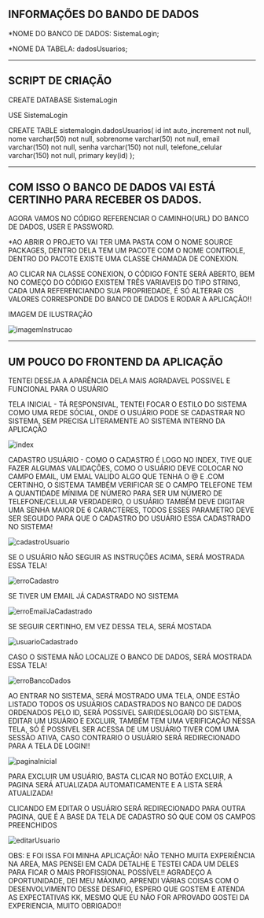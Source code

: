 INFORMAÇÕES DO BANDO DE DADOS 
-------------------------------------------------
*NOME DO BANCO DE DADOS: SistemaLogin;

*NOME DA TABELA: dadosUsuarios;

-------------------------------------------------
SCRIPT DE CRIAÇÃO
-------------------------------------------------

CREATE DATABASE SistemaLogin

USE SistemaLogin

CREATE TABLE sistemalogin.dadosUsuarios(
	id int auto_increment not null,
	nome varchar(50) not null,
	sobrenome varchar(50) not null,
	email varchar(150) not null,
	senha varchar(150) not null,
	telefone_celular varchar(150) not null,
	primary key(id)	
);

-------------------------------------------------
COM ISSO O BANCO DE DADOS VAI ESTÁ CERTINHO PARA 
RECEBER OS DADOS.
-------------------------------------------------
AGORA VAMOS NO CÓDIGO REFERENCIAR O CAMINHO(URL) DO BANCO DE DADOS, USER E PASSWORD.

*AO ABRIR O PROJETO VAI TER UMA PASTA COM O NOME SOURCE PACKAGES, DENTRO DELA TEM UM PACOTE COM O  NOME CONTROLE, DENTRO DO PACOTE EXISTE UMA CLASSE
CHAMADA DE CONEXION.

AO CLICAR NA CLASSE CONEXION, O CÓDIGO FONTE SERÁ ABERTO, BEM NO COMEÇO DO CÓDIGO EXISTEM TRÊS VARIAVEIS DO TIPO STRING, CADA UMA REFERENCIANDO SUA PROPRIEDADE, É SÓ ALTERAR OS VALORES CORRESPONDE DO BANCO DE DADOS E RODAR A APLICAÇÃO!!

IMAGEM DE ILUSTRAÇÃO

![imagemInstrucao](https://user-images.githubusercontent.com/55352214/73612559-8c22f400-45cb-11ea-8f46-2438f634aa67.png)

-------------------------------------------------
UM POUCO DO FRONTEND DA APLICAÇÃO
-------------------------------------------------
TENTEI DESEJA A APARÊNCIA DELA MAIS AGRADAVEL POSSIVEL E FUNCIONAL PARA O USUÁRIO 

TELA INICIAL - TÁ RESPONSIVAL, TENTEI FOCAR O ESTILO DO SISTEMA COMO UMA REDE SÓCIAL, ONDE O USUÁRIO PODE SE CADASTRAR NO SISTEMA, SEM 
PRECISA LITERAMENTE AO SISTEMA INTERNO DA APLICAÇÃO

![index](https://user-images.githubusercontent.com/55352214/73612686-a14c5280-45cc-11ea-9bfe-6cf20a760702.png)

CADASTRO USUÁRIO - COMO O CADASTRO É LOGO NO INDEX, TIVE QUE FAZER ALGUMAS VALIDAÇÕES, COMO O USUÁRIO DEVE COLOCAR NO CAMPO EMAIL, UM EMAL VALIDO ALGO QUE TENHA O @ E .COM CERTINHO, O SISTEMA TAMBÉM VERIFICAR SE O CAMPO TELEFONE TEM A QUANTIDADE MÍNIMA DE NÚMERO PARA SER UM NÚMERO DE TELEFONE/CELULAR VERDADEIRO, O USUÁRIO TAMBÉM DEVE DIGITAR UMA SENHA MAIOR DE 6 CARACTERES, TODOS ESSES PARAMETRO DEVE SER SEGUIDO PARA QUE O CADASTRO DO USUÁRIO ESSA CADASTRADO NO SISTEMA!

![cadastroUsuario](https://user-images.githubusercontent.com/55352214/73612746-0a33ca80-45cd-11ea-9719-86b277faa747.png)

SE O USUÁRIO NÃO SEGUIR AS INSTRUÇÕES ACIMA, SERÁ MOSTRADA ESSA TELA!

![erroCadastro](https://user-images.githubusercontent.com/55352214/73612854-5e8b7a00-45ce-11ea-8483-371f38e9d4ad.png)

SE TIVER UM EMAIL JÁ CADASTRADO NO SISTEMA

![erroEmailJaCadastrado](https://user-images.githubusercontent.com/55352214/73612890-ba560300-45ce-11ea-8975-13c724bb76d8.png)

SE SEGUIR CERTINHO, EM VEZ DESSA TELA, SERÁ MOSTADA

![usuarioCadastrado](https://user-images.githubusercontent.com/55352214/73612863-76fb9480-45ce-11ea-9e07-fe3fd1ad8a77.png)

CASO O SISTEMA NÃO LOCALIZE O BANCO DE DADOS, SERÁ MOSTRADA ESSA TELA!

![erroBancoDados](https://user-images.githubusercontent.com/55352214/73612827-06547800-45ce-11ea-9b2e-0b4c4200081f.png)

AO ENTRAR NO SISTEMA, SERÁ MOSTRADO UMA TELA, ONDE ESTÃO LISTADO TODOS OS USUÁRIOS CADASTRADOS NO BANCO DE DADOS ORDENADOS PELO ID, SERÁ POSSIVEL SAIR(DESLOGAR) DO SISTEMA, EDITAR UM USUÁRIO E EXCLUIR, TAMBÉM TEM UMA VERIFICAÇÃO NESSA TELA, SÓ É POSSIVEL SER ACESSA DE UM USUÁRIO TIVER COM UMA SESSÃO ATIVA, CASO CONTRARIO O USUÁRIO SERÁ REDIRECIONADO PARA A TELA DE LOGIN!! 

![paginaInicial](https://user-images.githubusercontent.com/55352214/73612942-57b13700-45cf-11ea-9232-0ba403565dbe.png)

PARA EXCLUIR UM USUÁRIO, BASTA CLICAR NO BOTÃO EXCLUIR, A PAGINA SERÁ ATUALIZADA AUTOMATICAMENTE E A LISTA SERÁ ATUALIZADA!

CLICANDO EM EDITAR O USUÁRIO SERÁ REDIRECIONADO PARA OUTRA PAGINA, QUE É A BASE DA TELA DE CADASTRO SÓ QUE COM OS CAMPOS PREENCHIDOS

![editarUsuario](https://user-images.githubusercontent.com/55352214/73612974-9ba43c00-45cf-11ea-98e4-71ae05d979dd.png)

OBS: E FOI ISSA FOI MINHA APLICAÇÃO! NÃO TENHO MUITA EXPERIÊNCIA NA AREA, MAS PENSEI EM CADA DETALHE E TESTEI CADA UM DELES PARA FICAR O MAIS PROFISSIONAL POSSÍVEL!! AGRADEÇO A OPORTUNIDADE, DEI MEU MÁXIMO, APRENDI VÁRIAS COISAS COM O DESENVOLVIMENTO DESSE DESAFIO, 
ESPERO QUE GOSTEM E ATENDA AS EXPECTATIVAS KK, MESMO QUE EU NÃO FOR APROVADO GOSTEI DA EXPERIENCIA, MUITO OBRIGADO!! 
